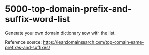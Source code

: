 # 5000-top-domain-prefix-and-suffix-word-list
Generate your own domain dictionary now with the list.

Reference source: https://leandomainsearch.com/top-domain-name-prefixes-and-suffixes/
